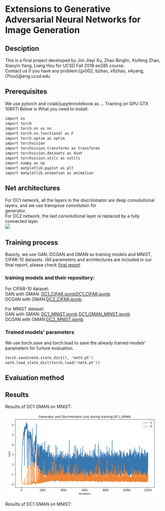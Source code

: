 # Extensions to Generative Adversarial Neural Networks for Image Generation

## Desciption
This is a final project developed by Jim Jiayi Xu, Zhao Binglin, Xiufeng Zhao, Xiaoyin Yang, Liang Hou for UCSD Fall 2018 ee285 course.  
Contact us if you have any problem:{jjx002, bzhao, x6zhao, x4yang, l7hou}@eng.ucsd.edu

## Prerequisites
We use pytorch and colab/jupyternotebook as ...
Training on GPU GTX 1080Ti
Below is What you need to install:
```
import os
import torch
import torch.nn as nn
import torch.nn.functional as F
import torch.optim as optim
import torchvision
import torchvision.transforms as transforms
import torchvision.datasets as dset
import torchvision.utils as vutils
import numpy as np
import matplotlib.pyplot as plt
import matplotlib.animation as animation
```
## Net architectures
For DC1 network, all the layers in the discriminator are deep convolutional layers, and we use transpose convolution for  
generator.   
For DC2 network, the last convolutional layer is replaced by a fully connected layer.   
![](https://skymind.ai/images/wiki/GANs.png)


## Training process
Basicly, we use GAN, DCGAN and GMAN as training models and MNIST, CIFAR-10 datasets. (All parameters and architectures are included in our final report, please check [final report](./final_report)

### training models and their repository:  
For CIFAR-10 dataset:   
GAN with GMAN: [DC1_CIFAR.ipynb](https://github.com/houliang428/ECE285_Project/blob/master/Training/DC1_CIFAR.ipynb)[DC1_CIFAR.ipynb](https://github.com/houliang428/ECE285_Project/blob/master/Training/DC1_CIFAR_GMAN.ipynb)    
DCGAN with GMAN:[DC2_CIFAR.ipynb](https://github.com/houliang428/ECE285_Project/blob/master/Training/DC2_CIFAR.ipynb)

For MNIST dataset:  
GAN with GMAN: [DC1_MNIST.ipynb](https://github.com/houliang428/ECE285_Project/blob/master/Training/DC1_MNIST.ipynb) [DC1_GMAN_MINST.ipynb](https://github.com/houliang428/ECE285_Project/blob/master/Training/DC1_GMAN_MINST.ipynb)  
DCGAN with GMAN:[DC2_MNIST.ipynb](https://github.com/houliang428/ECE285_Project/blob/master/Training/DC2_MNIST.ipynb)
 
### Trained models' parameters
We use torch.save and torch.load to save the already trained models' parameters for furture evaluation.
```
torch.save(netG.state_dict(), 'netX.pt')
netX.load_state_dict(torch.load('netX.pt'))
```

## Evaluation method

## Results    
Results of DC1 GMAN on MNIST:   
  
![](./Images/DC1_MNIST_GMAN_LOSS.png)    

Results of DC1 GMAN on MNIST:   



